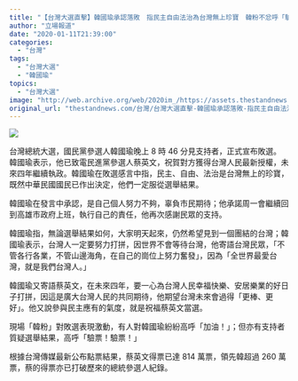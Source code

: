 ```yaml
---
title: "【台灣大選直擊】韓國瑜承認落敗　指民主自由法治為台灣無上珍寶　韓粉不忿呼「驗票」"
author: "立場報道"
date: "2020-01-11T21:39:00"
categories:
  - "台灣"
tags:
  - "台灣大選"
  - "韓國瑜"
topics:
  - "台灣大選"
image: "http://web.archive.org/web/2020im_/https://assets.thestandnews.com/media/photos/fish-14_KFvqa_unll912.png"
original_url: "thestandnews.com/台灣/台灣大選直擊-韓國瑜承認落敗-指民主自由法治為台灣無上珍寶-韓粉不忿呼-驗票"
---
```

![](http://web.archive.org/web/2020im_/https://assets.thestandnews.com/media/photos/fish-14_KFvqa_unll912.png)

台灣總統大選，國民黨參選人韓國瑜晚上 8 時 46 分見支持者，正式宣布敗選。韓國瑜表示，他已致電民進黨參選人蔡英文，祝賀對方獲得台灣人民最新授權，未來四年繼續執政。韓國瑜在敗選感言中指，民主、自由、法治是台灣無上的珍寶，既然中華民國國民已作出決定，他們一定服從選舉結果。

韓國瑜在發言中承認，是自己個人努力不夠，辜負市民期待；他承諾周一會繼續回到高雄市政府上班，執行自己的責任，他再次感謝民眾的支持。

韓國瑜指，無論選舉結果如何，大家明天起來，仍然希望見到一個團結的台灣；韓國瑜表示，台灣人一定要努力打拼，因世界不會等待台灣，他寄語台灣民眾，「不管各行各業，不管山邊海角，在自己的崗位上努力奮發」，因為「全世界最愛台灣，就是我們台灣人。」

韓國瑜又寄語蔡英文，在未來四年，要一心為台灣人民幸福快樂、安居樂業的好日子打拼，因這是廣大台灣人民的共同期待，他期望台灣未來會過得「更棒、更好」。他又說參與民主應有的氣度，就是祝福蔡英文當選。

現場「韓粉」對敗選表現激動，有人對韓國瑜紛紛高呼「加油！」；但亦有支持者質疑選舉結果，高呼「驗票！驗票！」

根據台灣傳媒最新公布點票結果，蔡英文得票已達 814 萬票，領先韓超過 260 萬票，蔡的得票亦已打破歷來的總統參選人紀錄。